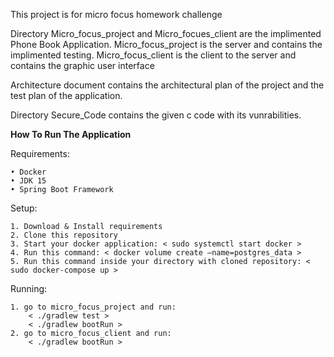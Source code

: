 This project is for micro focus homework challenge
 
Directory Micro_focus_project and Micro_focues_client are the implimented Phone Book Application.
  Micro_focus_project is the server and contains the implimented testing.
  Micro_focus_client is the client to the server and contains the graphic user interface
  
Architecture document contains the architectural plan of the project and the test plan of the application.

Directory Secure_Code contains the given c code with its vunrabilities.

**How To Run The Application**

Requirements:

    • Docker
    • JDK 15
    • Spring Boot Framework
    
Setup:

    1. Download & Install requirements
    2. Clone this repository
    3. Start your docker application: < sudo systemctl start docker >
    4. Run this command: < docker volume create –name=postgres_data >
    5. Run this command inside your directory with cloned repository: < sudo docker-compose up >
    
Running:

	1. go to micro_focus_project and run:
		< ./gradlew test >
		< ./gradlew bootRun >
	2. go to micro_focus_client and run:
		< ./gradlew bootRun >
